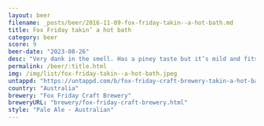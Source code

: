 ```yaml
---
layout: beer
filename: _posts/beer/2016-11-09-fox-friday-takin--a-hot-bath.md
title: Fox Friday takin’ a hot bath
category: beer
score: 9
beer-date: "2023-08-26"
desc: "Very dank in the smell. Has a piney taste but it’s mild and fits in well with the rest of the beer. There’s a nice sweetness on the tip of the tongue"
permalink: /beer/:title.html
img: /img/list/fox-friday-takin--a-hot-bath.jpeg
untappd: "https://untappd.com/b/fox-friday-craft-brewery-takin-a-hot-bath/5311153"
country: "Australia"
brewery: "Fox Friday Craft Brewery"
breweryURL: "brewery/fox-friday-craft-brewery.html"
style: "Pale Ale - Australian"
---
```

